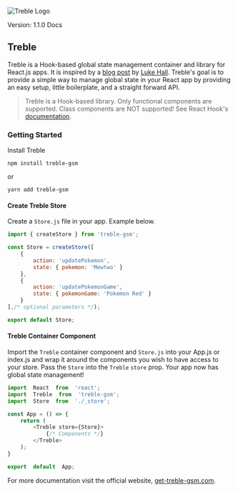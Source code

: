 
![Treble Logo](https://hjrdave.github.io/get-treble-gsm/static/cf495e86c4599dafc995eb620997dffb/e1953/logo-treble-gsm.png)

Version: 1.1.0 Docs
## Treble

Treble is a Hook-based global state management container and library for React.js apps. It is inspired by a [blog post](https://medium.com/simply/state-management-with-react-hooks-and-context-api-at-10-lines-of-code-baf6be8302c) by [Luke Hall](https://medium.com/@luke.hall).  Treble's goal is to provide a simple way to manage global state in your React app by providing an easy setup, little boilerplate, and a straight forward API.

>Treble is a Hook-based library.  Only functional components are supported.  Class components are NOT supported! See React Hook's [documentation](https://reactjs.org/docs/hooks-intro.html).


### Getting Started

Install Treble

```
npm install treble-gsm
```
or
```
yarn add treble-gsm
```

#### Create Treble Store
Create a `Store.js` file in your app.  Example below.

```javascript
import { createStore } from 'treble-gsm';

const Store = createStore([
    {
        action: 'updatePokemon',
        state: { pokemon: 'Mewtwo' }
    },
    {
        action: 'updatePokemonGame',
        state: { pokemonGame: 'Pokemon Red' }
    }
],/* optional parameters */);

export default Store;
```

#### Treble Container Component

Import the `Treble` container component and `Store.js` into your App.js or index.js and wrap it around the components you wish to have access to your store. Pass the `Store` into the `Treble` `store` prop. Your app now has global state management!

```javascript
import  React  from  'react';
import  Treble  from  'treble-gsm';
import  Store  from  './_store';

const App = () => {
    return (
        <Treble store={Store}>
            {/* Components */}
        </Treble>
    );
}

export  default  App;
```


For more documentation visit the official website, [get-treble-gsm.com](https://hjrdave.github.io/get-treble-gsm).



